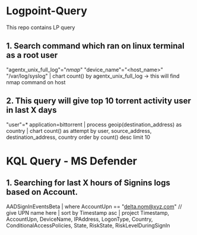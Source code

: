 # Logpoint-Query
This repo contains LP query 


## 1. Search command which ran on linux terminal as a root user 
"agentx_unix_full_log"="*nmap*" "device_name"="<host_name>" "/var/log/syslog" | chart count() by agentx_unix_full_log -> this will find nmap command on host

## 2. This query will give top 10 torrent activity user in last X days
"user"=* application=bittorrent | process geoip(destination_address) as country | chart count() as attempt by user, source_address, destination_address, country order by count() desc limit 10  




# KQL Query - MS Defender

## 1. Searching for last X hours of Signins logs based on Account.
AADSignInEventsBeta
| where AccountUpn == "delta.nom@xyz.com"  // give UPN name here
| sort by Timestamp asc
| project Timestamp, AccountUpn, DeviceName, IPAddress, LogonType, Country, ConditionalAccessPolicies, State, RiskState, RiskLevelDuringSignIn

